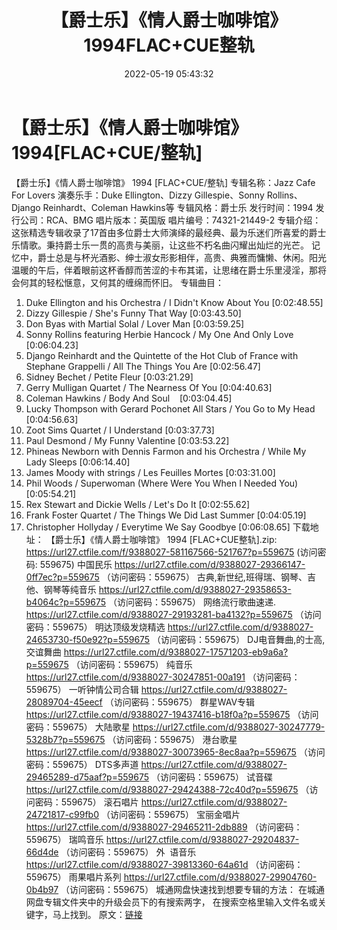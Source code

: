 ﻿---
title: 【爵士乐】《情人爵士咖啡馆》1994FLAC+CUE整轨
date: 2022-05-19 05:43:32
categories: 古典音乐、新世纪、纯音雅乐
tags: 纯音雅乐
---
# 【爵士乐】《情人爵士咖啡馆》1994[FLAC+CUE/整轨]

【爵士乐】《情人爵士咖啡馆》 1994
[FLAC+CUE/整轨]
专辑名称：Jazz Cafe For
Lovers
演奏乐手：Duke Ellington、Dizzy
Gillespie、Sonny Rollins、Django Reinhardt、Coleman
Hawkins等
专辑风格：爵士乐
发行时间：1994
发行公司：RCA、BMG
唱片版本：英国版
唱片编号：74321-21449-2
专辑介绍：
这张精选专辑收录了17首由多位爵士大师演绎的最经典、最为乐迷们所喜爱的爵士乐情歌。秉持爵士乐一贯的高贵与美丽，让这些不朽名曲闪耀出灿烂的光芒。
记忆中，爵士总是与杯光酒影、绅士淑女形影相伴，高贵、典雅而慵懒、休闲。阳光温暖的午后，伴着眼前这杯香醇而苦涩的卡布其诺，让思绪在爵士乐里浸淫，那将会何其的轻松惬意，又何其的缠绵而怀旧。
专辑曲目：
01. Duke Ellington and his
Orchestra / I Didn't Know About You
[0:02:48.55]
02. Dizzy Gillespie / She's
Funny That Way
[0:03:43.50]
03. Don Byas with Martial Solal
/ Lover Man
[0:03:59.25]
04. Sonny Rollins featuring
Herbie Hancock / My One And Only Love
[0:06:04.23]
05. Django Reinhardt and the
Quintette of the Hot Club of France with Stephane Grappelli / All
The Things You Are
[0:02:56.47]
06. Sidney Bechet / Petite
Fleur
[0:03:21.29]
07. Gerry Mulligan Quartet /
The Nearness Of You
[0:04:40.63]
08. Coleman Hawkins / Body And
Soul    [0:03:04.45]
09. Lucky Thompson with Gerard
Pochonet All Stars / You Go to My Head
[0:04:56.63]
10. Zoot Sims Quartet / I
Understand
[0:03:37.73]
11. Paul Desmond / My Funny
Valentine
[0:03:53.22]
12. Phineas Newborn with Dennis
Farmon and his Orchestra / While My Lady Sleeps
[0:06:14.40]
13. James Moody with strings /
Les Feuilles Mortes
[0:03:31.00]
14. Phil Woods / Superwoman
(Where Were You When I Needed You)
[0:05:54.21]
15. Rex Stewart and Dickie
Wells / Let's Do It
[0:02:55.62]
16. Frank Foster Quartet / The
Things We Did Last Summer
[0:04:05.19]
17. Christopher Hollyday /
Everytime We Say Goodbye
[0:06:08.65]
下载地址：
【爵士乐】《情人爵士咖啡馆》 1994 [FLAC+CUE整轨].zip: https://url27.ctfile.com/f/9388027-581167566-521767?p=559675
(访问密码: 559675)
中国民乐
https://url27.ctfile.com/d/9388027-29366147-0ff7ec?p=559675
（访问密码：559675）
古典,新世纪,班得瑞、钢琴、吉他、钢琴等纯音乐
https://url27.ctfile.com/d/9388027-29358653-b4064c?p=559675
（访问密码：559675）
网络流行歌曲速递.
https://url27.ctfile.com/d/9388027-29193281-ba4132?p=559675
（访问密码：559675）
明达顶级发烧精选
https://url27.ctfile.com/d/9388027-24653730-f50e92?p=559675
（访问密码：559675）
DJ电音舞曲,的士高, 交谊舞曲
https://url27.ctfile.com/d/9388027-17571203-eb9a6a?p=559675
（访问密码：559675）
纯音乐
https://url27.ctfile.com/d/9388027-30247851-00a191
（访问密码：559675）
一听钟情公司合辑
https://url27.ctfile.com/d/9388027-28089704-45eecf
（访问密码：559675）
群星WAV专辑
https://url27.ctfile.com/d/9388027-19437416-b18f0a?p=559675
（访问密码：559675）
大陆歌星
https://url27.ctfile.com/d/9388027-30247779-5328b7?p=559675
（访问密码：559675）
港台歌星
https://url27.ctfile.com/d/9388027-30073965-8ec8aa?p=559675
（访问密码：559675）
DTS多声道
https://url27.ctfile.com/d/9388027-29465289-d75aaf?p=559675
（访问密码：559675）
试音碟
https://url27.ctfile.com/d/9388027-29424388-72c40d?p=559675
（访问密码：559675）
滚石唱片
https://url27.ctfile.com/d/9388027-24721817-c99fb0
（访问密码：559675）
宝丽金唱片
https://url27.ctfile.com/d/9388027-29465211-2db889
（访问密码：559675）
瑞鸣音乐
https://url27.ctfile.com/d/9388027-29204837-66d4de
（访问密码：559675）
外  语音乐
https://url27.ctfile.com/d/9388027-39813360-64a61d
（访问密码：559675）
雨果唱片系列
https://url27.ctfile.com/d/9388027-29904760-0b4b97
（访问密码：559675）
城通网盘快速找到想要专辑的方法：
在城通网盘专辑文件夹中的升级会员下的有搜索两字，
在搜索空格里输入文件名或关键字，马上找到。
原文：[链接](https://blog.sina.com.cn/s/blog_1647c7e7601030xb2.html)